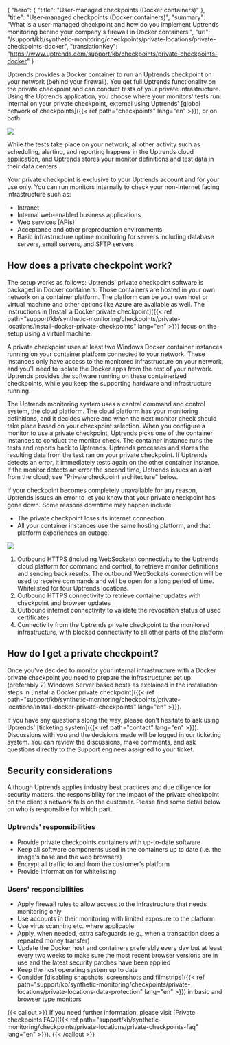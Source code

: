 {
  "hero": {
    "title": "User-managed checkpoints (Docker containers)"
  },
  "title": "User-managed checkpoints (Docker containers)",
  "summary": "What is a user-managed checkpoint and how do you implement Uptrends monitoring behind your company's firewall in Docker containers.",
  "url": "/support/kb/synthetic-monitoring/checkpoints/private-locations/private-checkpoints-docker",
  "translationKey": "https://www.uptrends.com/support/kb/checkpoints/private-checkpoints-docker"
}

Uptrends provides a Docker container to run an Uptrends checkpoint on your network (behind your firewall). You get full Uptrends functionality on the private checkpoint and can conduct tests of your private infrastructure. Using the Uptrends application, you choose where your monitors' tests run: internal on your private checkpoint, external using Uptrends' [global network of checkpoints]({{< ref path="checkpoints" lang="en" >}}), or on both.

![](/img/content/private-checkpoint-overview.min.png)

While the tests take place on your network, all other activity such as scheduling, alerting, and reporting happens in the Uptrends cloud application, and Uptrends stores your monitor definitions and test data in their data centers.

Your private checkpoint is exclusive to your Uptrends account and for your use only. You can run monitors internally to check your non-Internet facing infrastructure such as:

- Intranet
- Internal web-enabled business applications
- Web services (APIs)
- Acceptance and other preproduction environments
- Basic infrastructure uptime monitoring for servers including database servers, email servers, and SFTP servers

## How does a private checkpoint work?

The setup works as follows: Uptrends' private checkpoint software is packaged in Docker containers. Those containers are hosted in your own network on a container platform. The platform can be your own host or virtual machine and other options like Azure are available as well. The instructions in [Install a Docker private checkpoint]({{< ref path="support/kb/synthetic-monitoring/checkpoints/private-locations/install-docker-private-checkpoints" lang="en" >}}) focus on the setup using a virtual machine.

A private checkpoint uses at least two Windows Docker container instances running on your container platform connected to your network. These instances only have access to the monitored infrastructure on your network, and you'll need to isolate the Docker apps from the rest of your network. Uptrends provides the software running on these containerized checkpoints, while you keep the supporting hardware and infrastructure running.

The Uptrends monitoring system uses a central command and control system, the cloud platform. The cloud platform has your monitoring definitions, and it decides where and when the next monitor check should take place based on your checkpoint selection. When you configure a monitor to use a private checkpoint, Uptrends picks one of the container instances to conduct the monitor check. The container instance runs the tests and reports back to Uptrends. Uptrends processes and stores the resulting data from the test ran on your private checkpoint. If Uptrends detects an error, it immediately tests again on the other container instance. If the monitor detects an error the second time, Uptrends issues an alert from the cloud, see "Private checkpoint architecture" below.

If your checkpoint becomes completely unavailable for any reason, Uptrends issues an error to let you know that your private checkpoint has gone down. Some reasons downtime may happen include:

- The private checkpoint loses its internet connection.
- All your container instances use the same hosting platform, and that platform experiences an outage.

![](/img/content/private-checkpoint-architecture.min.png)

1. Outbound HTTPS (including WebSockets) connectivity to the Uptrends cloud platform for command and control, to retrieve monitor definitions and sending back results. The outbound WebSockets connection will be used to receive commands and will be open for a long period of time. Whitelisted for four Uptrends locations.
2. Outbound HTTPS connectivity to retrieve container updates with checkpoint and browser updates
3. Outbound internet connectivity to validate the revocation status of used certificates
4. Connectivity from the Uptrends private checkpoint to the monitored infrastructure, with blocked connectivity to all other parts of the platform

## How do I get a private checkpoint? 

Once you've decided to monitor your internal infrastructure with a Docker private checkpoint you need to prepare the infrastructure: set up (preferably 2) Windows Server based hosts as explained in the installation steps in [Install a Docker private checkpoint]({{< ref path="support/kb/synthetic-monitoring/checkpoints/private-locations/install-docker-private-checkpoints" lang="en" >}}).

If you have any questions along the way, please don't hesitate to ask using Uptrends' [ticketing system]({{< ref path="contact" lang="en" >}}). Discussions with you and the decisions made will be logged in our ticketing system. You can review the discussions, make comments, and ask questions directly to the Support engineer assigned to your ticket.

## Security considerations

Although Uptrends applies industry best practices and due diligence for security matters, the responsibility for the impact of the private checkpoint on the client's network falls on the customer. Please find some detail below on who is responsible for which part.

### Uptrends' responsibilities

- Provide private checkpoints containers with up-to-date software
- Keep all software components used in the containers up to date (i.e. the image's base and the web browsers)
- Encrypt all traffic to and from the customer's platform
- Provide information for whitelisting

### Users' responsibilities

- Apply firewall rules to allow access to the infrastructure that needs monitoring only
- Use accounts in their monitoring with limited exposure to the platform
- Use virus scanning etc. where applicable
- Apply, when needed, extra safeguards (e.g., when a transaction does a repeated money transfer)
- Update the Docker host and containers preferably every day but at least every two weeks to make sure the most recent browser versions are in use and the latest security patches have been applied
- Keep the host operating system up to date
- Consider [disabling snapshots, screenshots and filmstrips]({{< ref path="support/kb/synthetic-monitoring/checkpoints/private-locations/private-locations-data-protection" lang="en" >}}) in basic and browser type monitors 

{{< callout >}} If you need further information, please visit [Private checkpoints FAQ]({{< ref path="support/kb/synthetic-monitoring/checkpoints/private-locations/private-checkpoints-faq" lang="en" >}}). {{< /callout >}}
